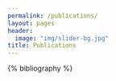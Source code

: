 ```yaml
---
permalink: /publications/
layout: pages
header:
  image: "img/slider-bg.jpg"
title: Publications
---
```


{% bibliography %}
